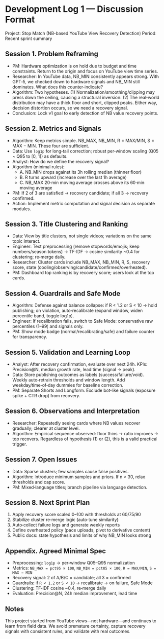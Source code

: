 # Development Log 1 — Discussion Format

Project: Stop Match (NB-based YouTube View Recovery Detection)
Period: Recent sprint summary

## Session 1. Problem Reframing
- PM: Hardware optimization is on hold due to budget and time constraints. Return to the origin and focus on YouTube view time series.
- Researcher: In YouTube data, NB_MIN consistently appears strong. With GPT‑5, we checked down to hardware signals and NB_MIN still dominates. What does this counter‑indicate?
- Algorithm: Two hypotheses. (1) Normalization/smoothing/clipping may press down the ceiling, causing a structural inversion. (2) The real‑world distribution may have a thick floor and short, clipped peaks. Either way, decision distortion occurs, so we need a recovery signal.
- Conclusion: Lock v1 goal to early detection of NB value recovery points.

## Session 2. Metrics and Signals
- Algorithm: Keep metrics simple. NB_MAX, NB_MIN, R = MAX/MIN, S = MAX − MIN. These four are sufficient.
- Data: Use `log1p` for long‑tail correction; robust per‑window scaling (Q05 ~ Q95 to [0, 1]) as defaults.
- Analyst: How do we define the recovery signal?
- Algorithm (minimal rules):
  - A. NB_MIN drops against its 3h rolling median (thinner floor)
  - B. R turns upward (increase over the last 1h average)
  - C. NB_MAX 20‑min moving average crosses above its 60‑min moving average
- PM: If 2 of 3 are satisfied → recovery candidate; if all 3 → recovery confirmed.
- Action: Implement metric computation and signal decision as separate modules.

## Session 3. Title Clustering and Ranking
- Data: View by title clusters, not single videos; variations on the same topic interact.
- Engineer: Text preprocessing (remove stopwords/emojis; keep numbers/season tokens) → TF‑IDF → cosine similarity ~0.4 for clustering; re‑merge daily.
- Researcher: Cluster cards include NB_MAX, NB_MIN, R, S, recovery score, state (cooling/observing/candidate/confirmed/overheated).
- PM: Dashboard top ranking is by recovery score; users look at the top cards.

## Session 4. Guardrails and Safe Mode
- Algorithm: Defense against balance collapse: if R < 1.2 or S < 10 → hold publishing; on violation, auto‑recalibrate (expand window, widen percentile band, toggle log1p).
- Engineer: If recalibration fails, switch to Safe Mode: conservative raw percentiles (1–99) and signals only.
- PM: Show mode badge (normal/recalibrating/safe) and failure counter for transparency.

## Session 5. Validation and Learning Loop
- Analyst: After recovery confirmation, evaluate over next 24h. KPIs: Precision@N, median growth rate, lead time (signal → peak).
- Data: Store publishing outcomes as labels (success/failure/void). Weekly auto‑retrain thresholds and window length. Add weekday/time‑of‑day dummies for baseline correction.
- PM: Separate Shorts and Longform. Exclude bot‑like signals (exposure spike + CTR drop) from recovery.

## Session 6. Observations and Interpretation
- Researcher: Repeatedly seeing cards where NB values recover gradually; clearer at cluster level.
- Algorithm: Empirical sequence observed: floor thins → ratio improves → top recovers. Regardless of hypothesis (1) or (2), this is a valid practical trigger.

## Session 7. Open Issues
- Data: Sparse clusters; few samples cause false positives.
- Algorithm: Introduce minimum samples and priors. If n < 30, relax thresholds and cap score.
- PM: Mixed‑language titles; branch pipeline via language detection.

## Session 8. Next Sprint Plan
1. Apply recovery score scaled 0–100 with thresholds at 60/75/90
2. Stabilize cluster re‑merge logic (auto‑tune similarity)
3. Auto‑collect failure logs and generate weekly reports
4. Define overheated policy (pace uploads, pivot to derivative content)
5. Public docs: state hypothesis and limits of why NB_MIN looks strong

## Appendix. Agreed Minimal Spec
- Preprocessing: `log1p` → per‑window Q05–Q95 normalization
- Metrics: `NB_MAX = pct95 × 100`, `NB_MIN = pct05 × 100`, `R = MAX/MIN`, `S = MAX − MIN`
- Recovery signal: 2 of A/B/C = candidate; all 3 = confirmed
- Guardrails: if `R < 1.2` or `S < 10` → recalibrate → on failure, Safe Mode
- Clustering: TF‑IDF cosine ~0.4, re‑merge daily
- Evaluation: Precision@N, 24h median improvement, lead time

## Notes
This project started from YouTube views—not hardware—and continues to learn from field data. We avoid premature certainty, capture recovery signals with consistent rules, and validate with real outcomes.


